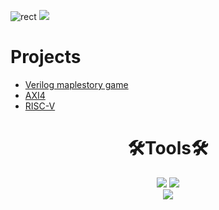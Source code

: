 ![rect](https://capsule-render.vercel.app/api?type=rect&color=gradient&text=%20%20LionelSeonuk%20%20&fontAlign=30&fontSize=30&textBg=true&desc=Electronic_Engineer&descAlign=60&descAlignY=50)
<a href="https://blog.naver.com/asw6478" target="_blank"><img src="https://img.shields.io/badge/Naver_Blog-03C75A?style=flat&logo=naver&logoColor=white"/></a>
# Projects
- [Verilog maplestory game](https://github.com/LionelSeonuk/Verilog_maplestory_game)
- [AXI4](https://github.com/LionelSeonuk/AXI4)
- [RISC-V](https://github.com/LionelSeonuk/RISC_V)


<div align=center>
  
# 🛠Tools🛠
<a href="" target="_blank"><img src="https://img.shields.io/badge/Vivado-dadc56?style=flat&logo=amd&logoColor=white"/></a>
<a href="" target="_blank"><img src="https://img.shields.io/badge/Vivado-dadc56?style=flat&logo=amd&logoColor=white"/></a>
<br>
<a href="" target="_blank"><img src="https://img.shields.io/badge/Vivado-dadc56?style=flat&logo=amd&logoColor=white"/></a>

  
</div>
